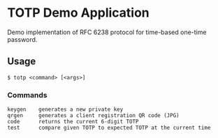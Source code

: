 # TOTP Demo Application
Demo implementation of RFC 6238 protocol for time-based one-time password.

## Usage
```shell
$ totp <command> [<args>]
```

### Commands
```
keygen    generates a new private key
qrgen     generates a client registration QR code (JPG)
code      returns the current 6-digit TOTP
test      compare given TOTP to expected TOTP at the current time
```